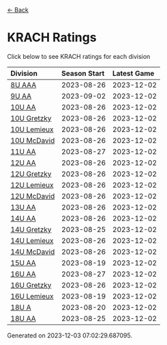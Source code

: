 [<- Back](../readme.md)
# KRACH Ratings
Click below to see KRACH ratings for each division

| Division | Season Start | Latest Game |
| :-- | :-- | :-- |
| [8U AAA](8U-AAA-ratings.md) | 2023-08-26 | 2023-12-02 |
| [9U AA](9U-AA-ratings.md) | 2023-09-02 | 2023-12-02 |
| [10U AA](10U-AA-ratings.md) | 2023-08-26 | 2023-12-02 |
| [10U Gretzky](10U-Gretzky-ratings.md) | 2023-08-26 | 2023-12-02 |
| [10U Lemieux](10U-Lemieux-ratings.md) | 2023-08-26 | 2023-12-02 |
| [10U McDavid](10U-McDavid-ratings.md) | 2023-08-26 | 2023-12-02 |
| [11U AA](11U-AA-ratings.md) | 2023-08-27 | 2023-12-02 |
| [12U AA](12U-AA-ratings.md) | 2023-08-26 | 2023-12-02 |
| [12U Gretzky](12U-Gretzky-ratings.md) | 2023-08-26 | 2023-12-02 |
| [12U Lemieux](12U-Lemieux-ratings.md) | 2023-08-26 | 2023-12-02 |
| [12U McDavid](12U-McDavid-ratings.md) | 2023-08-26 | 2023-12-02 |
| [13U AA](13U-AA-ratings.md) | 2023-08-26 | 2023-12-02 |
| [14U AA](14U-AA-ratings.md) | 2023-08-26 | 2023-12-02 |
| [14U Gretzky](14U-Gretzky-ratings.md) | 2023-08-25 | 2023-12-02 |
| [14U Lemieux](14U-Lemieux-ratings.md) | 2023-08-26 | 2023-12-02 |
| [14U McDavid](14U-McDavid-ratings.md) | 2023-08-26 | 2023-12-02 |
| [15U AA](15U-AA-ratings.md) | 2023-08-19 | 2023-12-02 |
| [16U AA](16U-AA-ratings.md) | 2023-08-27 | 2023-12-02 |
| [16U Gretzky](16U-Gretzky-ratings.md) | 2023-08-26 | 2023-12-02 |
| [16U Lemieux](16U-Lemieux-ratings.md) | 2023-08-19 | 2023-12-02 |
| [18U A](18U-A-ratings.md) | 2023-08-20 | 2023-12-02 |
| [18U AA](18U-AA-ratings.md) | 2023-08-25 | 2023-12-02 |

Generated on 2023-12-03 07:02:29.687095.
